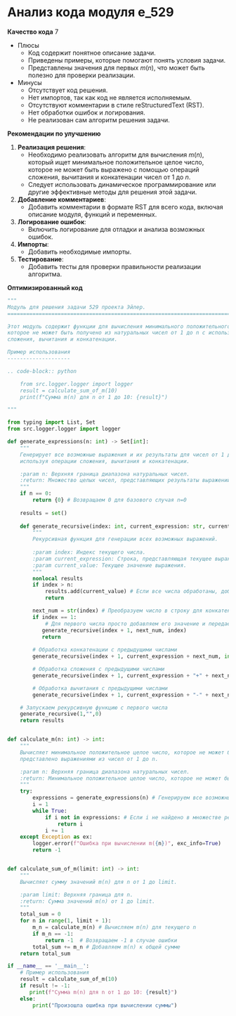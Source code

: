 # Анализ кода модуля e_529

**Качество кода**
7
-  Плюсы
    -  Код содержит понятное описание задачи.
    -  Приведены примеры, которые помогают понять условия задачи.
    -  Представлены значения для первых $m(n)$, что может быть полезно для проверки реализации.
-  Минусы
    -  Отсутствует код решения.
    -  Нет импортов, так как код не является исполняемым.
    -  Отсутствуют комментарии в стиле reStructuredText (RST).
    -  Нет обработки ошибок и логирования.
    -  Не реализован сам алгоритм решения задачи.

**Рекомендации по улучшению**

1.  **Реализация решения**:
    -  Необходимо реализовать алгоритм для вычисления $m(n)$, который ищет минимальное положительное целое число, которое не может быть выражено с помощью операций сложения, вычитания и конкатенации чисел от 1 до $n$.
    -  Следует использовать динамическое программирование или другие эффективные методы для решения этой задачи.
2.  **Добавление комментариев**:
    -   Добавить комментарии в формате RST для всего кода, включая описание модуля, функций и переменных.
3.  **Логирование ошибок**:
    -   Включить логирование для отладки и анализа возможных ошибок.
4.  **Импорты**:
    - Добавить необходимые импорты.
5.  **Тестирование**:
    -   Добавить тесты для проверки правильности реализации алгоритма.

**Оптимизированный код**

```python
"""
Модуль для решения задачи 529 проекта Эйлер.
=========================================================================================

Этот модуль содержит функции для вычисления минимального положительного целого числа,
которое не может быть получено из натуральных чисел от 1 до n с использованием операций
сложения, вычитания и конкатенации.

Пример использования
--------------------

.. code-block:: python

    from src.logger.logger import logger
    result = calculate_sum_of_m(10)
    print(f"Сумма m(n) для n от 1 до 10: {result}")

"""

from typing import List, Set
from src.logger.logger import logger

def generate_expressions(n: int) -> Set[int]:
    """
    Генерирует все возможные выражения и их результаты для чисел от 1 до n,
    используя операции сложения, вычитания и конкатенации.

    :param n: Верхняя граница диапазона натуральных чисел.
    :return: Множество целых чисел, представляющих результаты выражений.
    """
    if n == 0:
        return {0} # Возвращаем 0 для базового случая n=0
    
    results = set()
    
    def generate_recursive(index: int, current_expression: str, current_value: int):
        """
        Рекурсивная функция для генерации всех возможных выражений.
        
        :param index: Индекс текущего числа.
        :param current_expression: Строка, представляющая текущее выражение.
        :param current_value: Текущее значение выражения.
        """
        nonlocal results
        if index > n:
            results.add(current_value) # Если все числа обработаны, добавляем результат в множество
            return

        next_num = str(index) # Преобразуем число в строку для конкатенации
        if index == 1:
            # Для первого числа просто добавляем его значение и передаем дальше
           generate_recursive(index + 1, next_num, index)
           return
        
        # Обработка конкатенации с предыдущими числами
        generate_recursive(index + 1, current_expression + next_num, int(current_expression + next_num))

        # Обработка сложения с предыдущими числами
        generate_recursive(index + 1, current_expression + "+" + next_num, current_value + index)

        # Обработка вычитания с предыдущими числами
        generate_recursive(index + 1, current_expression + "-" + next_num, current_value - index)

    # Запускаем рекурсивную функцию с первого числа
    generate_recursive(1,"",0) 
    return results


def calculate_m(n: int) -> int:
    """
    Вычисляет минимальное положительное целое число, которое не может быть
    представлено выражениями из чисел от 1 до n.

    :param n: Верхняя граница диапазона натуральных чисел.
    :return: Минимальное положительное целое число, которое не может быть представлено.
    """
    try:
        expressions = generate_expressions(n) # Генерируем все возможные результаты
        i = 1
        while True:
            if i not in expressions: # Если i не найдено в множестве результатов, возвращаем его
                return i
            i += 1
    except Exception as ex:
        logger.error(f"Ошибка при вычислении m({n})", exc_info=True)
        return -1


def calculate_sum_of_m(limit: int) -> int:
    """
    Вычисляет сумму значений m(n) для n от 1 до limit.

    :param limit: Верхняя граница для n.
    :return: Сумма значений m(n) от 1 до limit.
    """
    total_sum = 0
    for n in range(1, limit + 1):
        m_n = calculate_m(n) # Вычисляем m(n) для текущего n
        if m_n == -1:
            return -1  # Возвращаем -1 в случае ошибки
        total_sum += m_n # Добавляем m(n) к общей сумме
    return total_sum

if __name__ == '__main__':
    # Пример использования
    result = calculate_sum_of_m(10)
    if result != -1:
       print(f"Сумма m(n) для n от 1 до 10: {result}")
    else:
        print("Произошла ошибка при вычислении суммы")

```